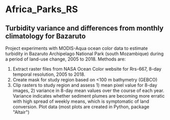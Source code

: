 # Africa_Parks_RS
## Turbidity variance and differences from monthly climatology for Bazaruto

Project experiments with MODIS-Aqua ocean color data to estimate turbidity in Bazaruto Archipelago National Park (south Mozambique) during a period of land-use change, 2005 to 2018. Methods are:

1. Extract raster files from NASA Ocean Color website for Rrs-667, 8-day temporal resolution, 2005 to 2018.
2. Create mask for study region based on <100 m bathymetry (GEBCO)
3. Clip rasters to study region and assess 1) mean pixel value for 8-day images, 2) variance in 8-day mean values over the course of each year. Variance indicates whether sediment plumes are becoming more erratic with high spread of weekly means, which is symptomatic of land conversion.
Plot data (most plots are created in Python, package "Altair")
